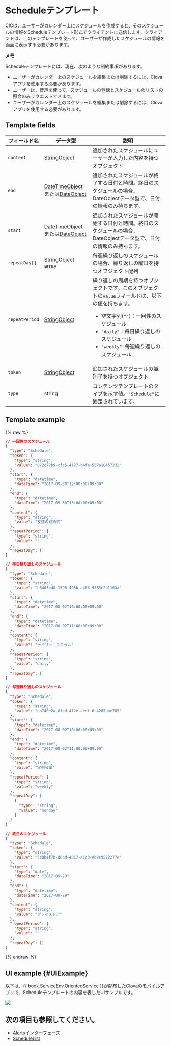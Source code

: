 # Scheduleテンプレート
CICは、ユーザーがカレンダー上にスケジュールを作成すると、そのスケジュールの情報をScheduleテンプレート形式でクライアントに送信します。クライアントは、このテンプレートを使って、ユーザーが作成したスケジュールの情報を画面に表示する必要があります。

<div class="note">
<p><strong>メモ</strong></p>
<p>Scheduleテンプレートには、現在、次のような制約事項があります。</p>
<ul>
  <li>ユーザーがカレンダー上のスケジュールを編集または削除するには、Clovaアプリを使用する必要があります。</li>
  <li>ユーザーは、音声を使って、スケジュールの登録とスケジュールのリストの照会のみリクエストできます。</li>
  <li>ユーザーがカレンダー上のスケジュールを編集または削除するには、Clovaアプリを使用する必要があります。</li>
</ul>
</div>

## Template fields

| フィールド名       | データ型    | 説明                     |
|---------------|---------|-----------------------------|
| `content`       | [StringObject](/CIC/References/ContentTemplates/Shared_Objects.md#StringObject)     | 追加されたスケジュールにユーザーが入力した内容を持つオブジェクト |
| `end`           | [DateTimeObject](/CIC/References/ContentTemplates/Shared_Objects.md#DateTimeObject)または[DateObject](/CIC/References/ContentTemplates/Shared_Objects.md#DateObject)  | 追加されたスケジュールが終了する日付と時間。終日のスケジュールの場合、DateObjectデータ型で、日付の情報のみ持ちます。 |
| `start`         | [DateTimeObject](/CIC/References/ContentTemplates/Shared_Objects.md#DateTimeObject)または[DateObject](/CIC/References/ContentTemplates/Shared_Objects.md#DateObject)  | 追加されたスケジュールが開始する日付と時間。終日のスケジュールの場合、DateObjectデータ型で、日付の情報のみ持ちます。 |
| `repeatDay[]`     | [StringObject](/CIC/References/ContentTemplates/Shared_Objects.md#StringObject) array | 毎週繰り返しのスケジュールの場合、繰り返しの曜日を持つオブジェクト配列 |
| `repeatPeriod`  | [StringObject](/CIC/References/ContentTemplates/Shared_Objects.md#StringObject)     | 繰り返しの周期を持つオブジェクトです。このオブジェクトの`value`フィールドは、以下の値を持ちます。<ul><li>空文字列(<code>""</code>)：一回性のスケジュール</li><li><code>"daily"</code>：毎日繰り返しのスケジュール</li><li><code>"weekly"</code>: 毎週繰り返しのスケジュール</li></ul> |
| `token`         | [StringObject](/CIC/References/ContentTemplates/Shared_Objects.md#StringObject)     | 追加されたスケジュールの識別子を持つオブジェクト  |
| `type`          | string                                                                              | コンテンツテンプレートのタイプを示す値。`"Schedule"`に固定されています。             |

## Template example

{% raw %}

```json
// 一回性のスケジュール
{
  "type": "Schedule",
  "token": {
    "type": "string",
    "value": "072c72b9-cfc5-4127-b4fe-557a10457232"
  },
  "start": {
    "type": "datetime",
    "dateTime": "2017-09-30T12:00:00+09:00"
  },
  "end": {
    "type": "datetime",
    "dateTime": "2017-09-30T13:00:00+09:00"
  },
  "content": {
    "type": "string",
    "value": "友達の結婚式"
  },
  "repeatPeriod": {
    "type": "string",
    "value": ""
  },
  "repeatDay": []
}

// 毎日繰り返しのスケジュール
{
  "type": "Schedule",
  "token": {
    "type": "string",
    "value": "b5403bd0-1598-495b-a466-9385c2b1103a"
  },
  "start": {
    "type": "datetime",
    "dateTime": "2017-08-02T10:00:00+09:00"
  },
  "end": {
    "type": "datetime",
    "dateTime": "2017-08-02T11:00:00+09:00"
  },
  "content": {
    "type": "string",
    "value": "デイリー・スクラム"
  },
  "repeatPeriod": {
    "type": "string",
    "value": "daily"
  },
  "repeatDay": []
}

// 毎週繰り返しのスケジュール
{
  "type": "Schedule",
  "token": {
    "type": "string",
    "value": "da740e2a-01cd-4f2e-aedf-6c4285bae785"
  },
  "start": {
    "type": "datetime",
    "dateTime": "2017-08-02T10:00:00+09:00"
  },
  "end": {
    "type": "datetime",
    "dateTime": "2017-08-02T11:00:00+09:00"
  },
  "content": {
    "type": "string",
    "value": "定例会議"
  },
  "repeatPeriod": {
    "type": "string",
    "value": "weekly"
  },
  "repeatDay": [
    {
      "type": "string",
      "value": "monday"
    }
  ]
}

// 終日のスケジュール
{
  "type": "Schedule",
  "token": {
    "type": "string",
    "value": "5c8b4f7b-d8bd-4817-a1c3-eb9c9522277e"
  },
  "start": {
    "type": "date",
    "dateTime": "2017-09-29"
  },
  "end": {
    "type": "datetime",
    "dateTime": "2017-09-29"
  },
  "content": {
    "type": "string",
    "value": "プレイストア"
  },
  "repeatPeriod": {
    "type": "string",
    "value": ""
  },
  "repeatDay": []
}
```

{% endraw %}

## UI example {#UIExample}

以下は、{{ book.ServiceEnv.OrientedService }}が配布したClovaのモバイルアプリで、Scheduleテンプレートの内容を表したUIサンプルです。

![](/CIC/Resources/Images/Content_Template-Schedule.png)

## 次の項目も参照してください。
* [Alerts](/CIC/References/CICInterface/Alerts.md)インターフェース
* [ScheduleList](/CIC/References/ContentTemplates/ScheduleList.md)
